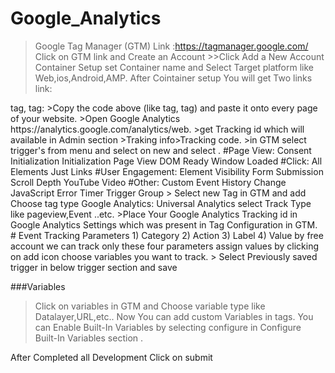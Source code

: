 # Google_Analytics

>Google Tag Manager (GTM) Link :https://tagmanager.google.com/ 
>Click on GTM link and Create an Account >>Click Add a New Account 
>Container Setup set Container name and Select Target platform like Web,ios,Android,AMP.
>After Cointainer setup You will get Two links link:
 <head> tag,<body> tag:
>Copy the code above (like <head> tag,<body> tag)  and paste it onto every page of your website.
>Open Google Analytics https://analytics.google.com/analytics/web.
>get Tracking id which will available in Admin section >Traking info>Tracking code.
>in GTM select trigger's from menu and select on new and select .
#Page View:
  Consent Initialization
  Initialization
  Page View
  DOM Ready
  Window Loaded
#Click: 
  All Elements
  Just Links
#User Engagement:
  Element Visibility
  Form Submission
  Scroll Depth
  YouTube Video
#Other:
   Custom Event
   History Change
   JavaScript Error
   Timer
   Trigger Group
> Select new Tag in  GTM and add Choose tag type Google Analytics: Universal Analytics select Track Type like pageview,Event ..etc.
>Place Your Google Analytics Tracking id in Google Analytics Settings which was present in Tag Configuration in GTM.
# Event Tracking Parameters
     1) Category
     2) Action
     3) Label
     4) Value
    by free account we can track only these four parameters assign values by clicking on add icon choose variables you want to track.
> Select Previously saved trigger in below trigger section and save 

 ###Variables 
  
 >Click on variables in GTM and Choose variable type like Datalayer,URL,etc..
 >Now You can add custom Variables in tags.
 >You can Enable Built-In Variables by selecting configure in Configure Built-In Variables section .
 
 After Completed all Development Click on submit 
